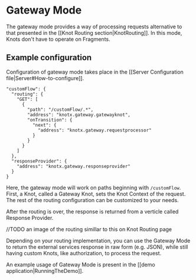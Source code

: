 # Gateway Mode

The gateway mode provides a way of processing requests alternative to that presented in the [[Knot Routing section|KnotRouting]].
In this mode, Knots don't have to operate on Fragments.

## Example configuration

Configuration of gateway mode takes place in the [[Server Configuration file|Server#How-to-configure]].

```
"customFlow": {
  "routing": {
    "GET": [
      {
        "path": "/customFlow/.*",
        "address": "knotx.gateway.gatewayknot",
        "onTransition": {
          "next": {
            "address": "knotx.gateway.requestprocessor"
          }
        }
      }
    ]
  },
  "responseProvider": {
    "address": "knotx.gateway.responseprovider"
  }
}
```

Here, the gateway mode will work on paths beginning with `/customFlow`.
First, a Knot, called a Gateway Knot, sets the Knot Context of the request. The rest of the routing configuration can be customized to your needs.

After the routing is over, the response is returned from a verticle called Response Provider.

//TODO an image of the routing simillar to this on Knot Routing page

Depending on your routing implementation, you can use the Gateway Mode to return the external services response
in raw form (e.g. JSON), while still having custom Knots, like authorization, to process the request.

An example usage of Gateway Mode is present in the [[demo application|RunningTheDemo]].
